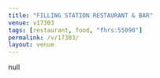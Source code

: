 ```yaml
---
title: "FILLING STATION RESTAURANT & BAR"
venue: v17303
tags: [restaurant, food, "fhrs:55090"]
permalink: /v/17303/
layout: venue
---
```

null